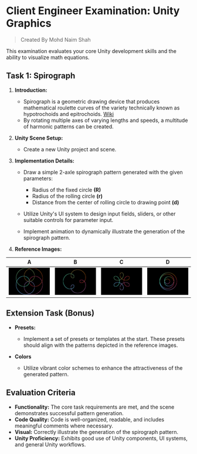 
# Client Engineer Examination: Unity Graphics
> Created By Mohd Naim Shah

This examination evaluates your core Unity development skills and the ability to visualize math equations.

## Task 1: Spirograph

1.  **Introduction:**

    - Spirograph is a geometric drawing device that produces mathematical roulette curves of the variety technically known as hypotrochoids and epitrochoids. [Wiki](https://en.wikipedia.org/wiki/Spirograph)
    - By rotating multiple axes of varying lengths and speeds, a multitude of harmonic patterns can be created.


2.  **Unity Scene Setup:**

    - Create a new Unity project and scene.


3.  **Implementation Details:**

    - Draw a simple 2-axle spirograph pattern generated with the given parameters:

        - Radius of the fixed circle **(R)**
        - Radius of the rolling circle **(r)**
        - Distance from the center of rolling circle to drawing point **(d)**
    
    - Utilize Unity's UI system to design input fields, sliders, or other suitable controls for parameter input.

    - Implement animation to dynamically illustrate the generation of the spirograph pattern.


4.  **Reference Images:**

| A                             | B                            | C                             | D                             |
| ----------------------------- | ---------------------------- | ----------------------------- | ----------------------------- |
| ![A](./images/32-128-160.png) | ![B](./images/45-135-90.png) | ![C](./images/-24-144-72.png) | ![D](./images/160--40-76.png) |


## Extension Task (Bonus)

-   **Presets:**

    -   Implement a set of presets or templates at the start. These presets should align with the patterns depicted in the reference images.

-   **Colors**

    -   Utilize vibrant color schemes to enhance the attractiveness of the generated pattern.
    

## Evaluation Criteria

-   **Functionality:** The core task requirements are met, and the scene demonstrates successful pattern generation.
-   **Code Quality:** Code is well-organized, readable, and includes meaningful comments where necessary.
-   **Visual:** Correctly illustrate the generation of the spirograph pattern.
-   **Unity Proficiency:** Exhibits good use of Unity components, UI systems, and general Unity workflows.
